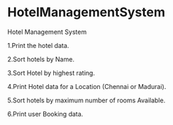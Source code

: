 # HotelManagementSystem
Hotel Management System

1.Print the hotel data.

2.Sort hotels by Name.

3.Sort Hotel by highest rating.

4.Print Hotel data for a Location (Chennai or Madurai).

5.Sort hotels by maximum number of rooms Available.

6.Print user Booking data.





